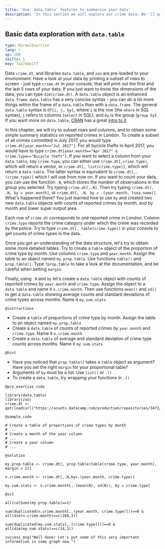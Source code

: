 ```yaml
---
title: 'Use `data.table` features to summarise your data'
description: 'In this section we will explore our crime data. We''ll apply a few useful functionalities from `data.table` to derive some basic summary stats. Hold on to your hat!'
---
```


## Basic data exploration with `data.table`

```yaml
type: NormalExercise 
lang: r
xp: 100 
skills: 1
key: 7a27dde1f7   
```


Data `crime.dt`, and libraries `data.table`, and `zoo` are pre-loaded to your environment. Have a look at your data by printing a subset of rows to screen - just type `crime.dt` in your console, that will print out the first and the last 5 rows of your data. If you just want to know  the dimensions of the data, you can type `dim(crime.dt)`. A `data.table` object is an enhanced `data.frame`. `data.table` has a very concise syntax - you can do a lot more things within the frame of a `data.table` than with a `data.frame`. The general `data.table` syntax is `DT[i, j, by]`, where `i` is the row (the `where` in SQL syntax), `j` refers to columns (`select` in SQL), and `by` is the group (`group by`). If you want more on `data.table`, [CRAN](https://cran.r-project.org/) has a great [intro to it](https://cran.r-project.org/web/packages/data.table/vignettes/datatable-intro.html).

In this chapter, we will try to subset rows and columns, and to obtain some simple summary statistics on reported crimes in London. To create a subset of all crimes committed in July 2017, you would type `crime.dt[year.month=="Jul 2017"]`. For all bycicle thefts in April 2017, you would have to type `crime.dt[year.month=="Apr 2017" & crime.type=="Bicycle theft"]`. If you want to select a column from your `data.table`, say `crime.type`, you can either use `crime.dt[,crime.type]`, which will return a vector, or `crime.dt[, list(crime.type)]`, which will return a `data.table`. The latter syntax is equivalent to `crime.dt[,.(crime.type)]` which I will use from now on. If you want to count your data, you can use the function `.N`, which stores the number of observations in the group you selected. Try typing `crime.dt[,.N]`. Then try typing `crime.dt[, .N, by = year.month]`, or `crime.dt[, .N, by = .(year.month, lsoa.name)]`. What's happened there? You just learned how to use `by` and created two new `data.table` objects with counts of reported crimes by month, and by month and lower super output area.

Each row of `crime.dt` corresponds to one reported crime in London. Column `crime.type` reports the crime category under which the crime was recorded by the police. Try to type `crime.dt[, table(crime.type)]` in your console to get counts of crime types in the data.

Once you got an understanding of the data structure, let's try to obtain some more detailed tables. Try to create a `table` object of the proportion of crime type by month. Use columns `crime.type` and `year.month`. Assign the table to an object named `my.prop.table`. Use functions `table()` and `prop.table()`. Type `?prop.table` to take a look at the documentation, and be careful when setting `margin`.

Finally, using `.N` and `by` let's create a `data.table` object with counts of reported crimes by `year.month` and `crime.type`. Assign the object to a `data.table` and name it `n.crime.month`. Then use functions `mean()` and `sd()` to get a `data.table` showing average counts and standard deviations of crime types across months. Name it `my.sum.stats`.

`@instructions`
- Create a `table` of proportions of crime type by month. Assign the table to an object named `my.prop.table`
- Create a `data.table` of counts of reported crimes by `year.month` and `crime.type`. Name it `n.crime.month`
- Create a `data.table` of average and standard deviation of crime type counts across months. Name it `my.sum.stats`

`@hint`
- Have you noticed that `prop.table()` takes a `table` object as argument? Have you set the right `margin` for your proportional table?
- Arguments of `by` must be a list. Use `list()` or `.()`
- To create a `data.table`, try wrapping your functions in `.()`

`@pre_exercise_code`

```{r}
library(data.table)
library(zoo)
crime.dt <- get(load(url("https://assets.datacamp.com/production/repositories/3473/datasets/fb814fc6f7bf21aade47c3352ebaadfbc5d80985/crime_dt_wide_1.rda")))
```


`@sample_code`

```{r}
# Create a table of proportions of crime types by month
# ...
# Create a month of the year column
# ...
# Create a year column
# ...
```


`@solution`

```{r}
my.prop.table <- crime.dt[, prop.table(table(crime.type, year.month), margin = 2)]

n.crime.month <- crime.dt[,.N,by=.(year.month, crime.type)]

my.sum.stats <- n.crime.month[,.(mean(N), sd(N)), by = crime.type]
```


`@sct`

```{r}
all(colSums(my.prop.table)==1)

sum(duplicated(n.crime.month[,.(year.month, crime.type)]))==0 & all(dim(n.crime.month)==c(168,3))
       
sum(duplicated(my.sum.stats[,.(crime.type)]))==0 & all(dim(my.sum.stats)==c(14,3))

success_msg("Well done! Let's put some of this very important information in some graph now.")
```


